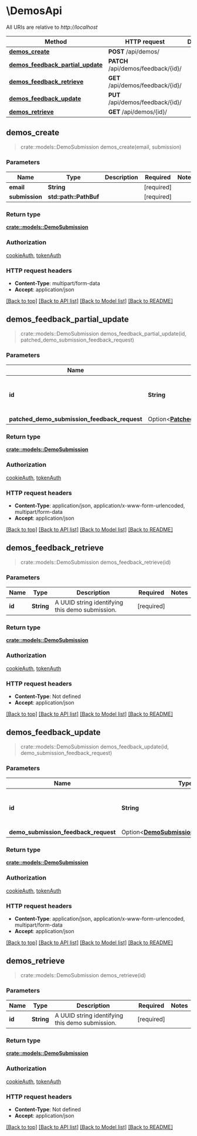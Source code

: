 # \DemosApi

All URIs are relative to *http://localhost*

Method | HTTP request | Description
------------- | ------------- | -------------
[**demos_create**](DemosApi.md#demos_create) | **POST** /api/demos/ | 
[**demos_feedback_partial_update**](DemosApi.md#demos_feedback_partial_update) | **PATCH** /api/demos/feedback/{id}/ | 
[**demos_feedback_retrieve**](DemosApi.md#demos_feedback_retrieve) | **GET** /api/demos/feedback/{id}/ | 
[**demos_feedback_update**](DemosApi.md#demos_feedback_update) | **PUT** /api/demos/feedback/{id}/ | 
[**demos_retrieve**](DemosApi.md#demos_retrieve) | **GET** /api/demos/{id}/ | 



## demos_create

> crate::models::DemoSubmission demos_create(email, submission)


### Parameters


Name | Type | Description  | Required | Notes
------------- | ------------- | ------------- | ------------- | -------------
**email** | **String** |  | [required] |
**submission** | **std::path::PathBuf** |  | [required] |

### Return type

[**crate::models::DemoSubmission**](DemoSubmission.md)

### Authorization

[cookieAuth](../README.md#cookieAuth), [tokenAuth](../README.md#tokenAuth)

### HTTP request headers

- **Content-Type**: multipart/form-data
- **Accept**: application/json

[[Back to top]](#) [[Back to API list]](../README.md#documentation-for-api-endpoints) [[Back to Model list]](../README.md#documentation-for-models) [[Back to README]](../README.md)


## demos_feedback_partial_update

> crate::models::DemoSubmission demos_feedback_partial_update(id, patched_demo_submission_feedback_request)


### Parameters


Name | Type | Description  | Required | Notes
------------- | ------------- | ------------- | ------------- | -------------
**id** | **String** | A UUID string identifying this demo submission. | [required] |
**patched_demo_submission_feedback_request** | Option<[**PatchedDemoSubmissionFeedbackRequest**](PatchedDemoSubmissionFeedbackRequest.md)> |  |  |

### Return type

[**crate::models::DemoSubmission**](DemoSubmission.md)

### Authorization

[cookieAuth](../README.md#cookieAuth), [tokenAuth](../README.md#tokenAuth)

### HTTP request headers

- **Content-Type**: application/json, application/x-www-form-urlencoded, multipart/form-data
- **Accept**: application/json

[[Back to top]](#) [[Back to API list]](../README.md#documentation-for-api-endpoints) [[Back to Model list]](../README.md#documentation-for-models) [[Back to README]](../README.md)


## demos_feedback_retrieve

> crate::models::DemoSubmission demos_feedback_retrieve(id)


### Parameters


Name | Type | Description  | Required | Notes
------------- | ------------- | ------------- | ------------- | -------------
**id** | **String** | A UUID string identifying this demo submission. | [required] |

### Return type

[**crate::models::DemoSubmission**](DemoSubmission.md)

### Authorization

[cookieAuth](../README.md#cookieAuth), [tokenAuth](../README.md#tokenAuth)

### HTTP request headers

- **Content-Type**: Not defined
- **Accept**: application/json

[[Back to top]](#) [[Back to API list]](../README.md#documentation-for-api-endpoints) [[Back to Model list]](../README.md#documentation-for-models) [[Back to README]](../README.md)


## demos_feedback_update

> crate::models::DemoSubmission demos_feedback_update(id, demo_submission_feedback_request)


### Parameters


Name | Type | Description  | Required | Notes
------------- | ------------- | ------------- | ------------- | -------------
**id** | **String** | A UUID string identifying this demo submission. | [required] |
**demo_submission_feedback_request** | Option<[**DemoSubmissionFeedbackRequest**](DemoSubmissionFeedbackRequest.md)> |  |  |

### Return type

[**crate::models::DemoSubmission**](DemoSubmission.md)

### Authorization

[cookieAuth](../README.md#cookieAuth), [tokenAuth](../README.md#tokenAuth)

### HTTP request headers

- **Content-Type**: application/json, application/x-www-form-urlencoded, multipart/form-data
- **Accept**: application/json

[[Back to top]](#) [[Back to API list]](../README.md#documentation-for-api-endpoints) [[Back to Model list]](../README.md#documentation-for-models) [[Back to README]](../README.md)


## demos_retrieve

> crate::models::DemoSubmission demos_retrieve(id)


### Parameters


Name | Type | Description  | Required | Notes
------------- | ------------- | ------------- | ------------- | -------------
**id** | **String** | A UUID string identifying this demo submission. | [required] |

### Return type

[**crate::models::DemoSubmission**](DemoSubmission.md)

### Authorization

[cookieAuth](../README.md#cookieAuth), [tokenAuth](../README.md#tokenAuth)

### HTTP request headers

- **Content-Type**: Not defined
- **Accept**: application/json

[[Back to top]](#) [[Back to API list]](../README.md#documentation-for-api-endpoints) [[Back to Model list]](../README.md#documentation-for-models) [[Back to README]](../README.md)

